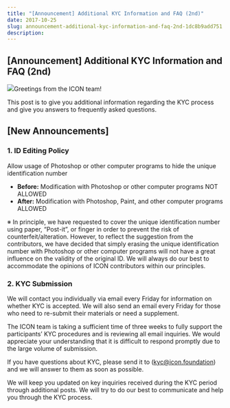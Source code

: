 ```yaml
---
title: "[Announcement] Additional KYC Information and FAQ (2nd)"
date: 2017-10-25
slug: announcement-additional-kyc-information-and-faq-2nd-1dc8b9add751
description:
---
```


## **[Announcement] Additional KYC Information and FAQ (2nd)**

![](https://cdn-images-1.medium.com/max/800/1*B2WG4o5FjFlU4uUFfzkglA.jpeg)Greetings from the ICON team!

This post is to give you additional information regarding the KYC process and give you answers to frequently asked questions.

## **[New Announcements]**

### **1. ID Editing Policy**

Allow usage of Photoshop or other computer programs to hide the unique identification number

* **Before:** Modification with Photoshop or other computer programs NOT ALLOWED
* **After:** Modification with Photoshop, Paint, and other computer programs ALLOWED

※ In principle, we have requested to cover the unique identification number using paper, “Post-it”, or finger in order to prevent the risk of counterfeit/alteration. However, to reflect the suggestion from the contributors, we have decided that simply erasing the unique identification number with Photoshop or other computer programs will not have a great influence on the validity of the original ID. We will always do our best to accommodate the opinions of ICON contributors within our principles.

### **2. KYC Submission**

We will contact you individually via email every Friday for information on whether KYC is accepted. We will also send an email every Friday for those who need to re-submit their materials or need a supplement.

The ICON team is taking a sufficient time of three weeks to fully support the participants’ KYC procedures and is reviewing all email inquiries. We would appreciate your understanding that it is difficult to respond promptly due to the large volume of submission.

If you have questions about KYC, please send it to (kyc@icon.foundation) and we will answer to them as soon as possible.

We will keep you updated on key inquiries received during the KYC period through additional posts. We will try to do our best to communicate and help you through the KYC process.

